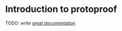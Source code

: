 # Introduction to protoproof

TODO: write [great documentation](http://jacobian.org/writing/great-documentation/what-to-write/)

